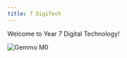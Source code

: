 ```yaml
---
title: 7 DigiTech
---
```

Welcome to Year 7 Digital Technology!

![Gemmo M0](https://cdn-learn.adafruit.com/assets/assets/000/044/343/medium800/gemma_3501_top_ORIG.jpg?1501098357)